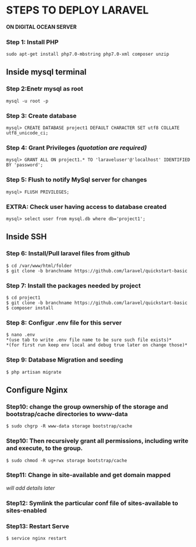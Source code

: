 # STEPS TO DEPLOY LARAVEL 
#### ON DIGITAL OCEAN SERVER


### Step 1: Install PHP
    sudo apt-get install php7.0-mbstring php7.0-xml composer unzip




## Inside mysql terminal

### Step 2:Enetr mysql as root
    mysql -u root -p

### Step 3: Create database
    mysql> CREATE DATABASE project1 DEFAULT CHARACTER SET utf8 COLLATE utf8_unicode_ci;

### Step 4: Grant Privileges *(quotation are required)*
    mysql> GRANT ALL ON project1.* TO 'laraveluser'@'localhost' IDENTIFIED BY 'password';

### Step 5: Flush to notify MySql server for changes
    mysql> FLUSH PRIVILEGES;
    
### EXTRA: Check user having access to database created
    mysql> select user from mysql.db where db='project1';




## Inside SSH

### Step 6: Install/Pull laravel files from github
    $ cd /var/www/html/folder
    $ git clone -b branchname https://github.com/laravel/quickstart-basic

### Step 7: Install the packages needed by project
    $ cd project1
    $ git clone -b branchname https://github.com/laravel/quickstart-basic
    $ composer install

### Step 8: Configur .env file for this server
    $ nano .env 
    *(use tab to write .env file name to be sure such file exists)*
    *(for first run keep env local and debug true later on change those)*

### Step 9: Database Migration and seeding
    $ php artisan migrate




## Configure Nginx

### Step10: change the group ownership of the storage and bootstrap/cache directories to www-data
    $ sudo chgrp -R www-data storage bootstrap/cache

### Step10: Then recursively grant all permissions, including write and execute, to the group.
    $ sudo chmod -R ug+rwx storage bootstrap/cache

### Step11: Change in site-available and get domain mapped
*will add details later*

### Step12: Symlink the particular conf file of sites-available to sites-enabled

### Step13: Restart Serve
    $ service nginx restart

    
